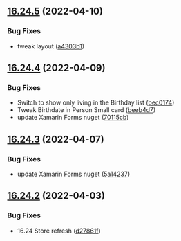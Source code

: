 ## [16.24.5](https://github.com/phandcock/GrampsView/compare/v16.24.4...v16.24.5) (2022-04-10)


### Bug Fixes

* tweak layout ([a4303b1](https://github.com/phandcock/GrampsView/commit/a4303b1be0533f25199e43745896aa133bca662d))



## [16.24.4](https://github.com/phandcock/GrampsView/compare/v16.24.3...v16.24.4) (2022-04-09)


### Bug Fixes

* Switch to show only living in the Birthday list ([bec0174](https://github.com/phandcock/GrampsView/commit/bec01744e7e22cc45da8dc79595f3c1ed2ba0f55))
* Tweak Birthdate in Person Small card ([beeb4d7](https://github.com/phandcock/GrampsView/commit/beeb4d706c91de054698ff339c9b5b9ef68c5361))
* update Xamarin Forms nuget ([70115cb](https://github.com/phandcock/GrampsView/commit/70115cb67c849ebe62365b05329f502d71022d70))



## [16.24.3](https://github.com/phandcock/GrampsView/compare/v16.24.2...v16.24.3) (2022-04-07)


### Bug Fixes

* update Xamarin Forms nuget ([5a14237](https://github.com/phandcock/GrampsView/commit/5a14237b0e8bd302cebe7607f965f7e8c27e90de))



## [16.24.2](https://github.com/phandcock/GrampsView/compare/v16.23.24...v16.24.2) (2022-04-03)


### Bug Fixes

* 16.24 Store refresh ([d27861f](https://github.com/phandcock/GrampsView/commit/d27861f4b68775ddf2a0cf7476ecf0fcf498b22e))



